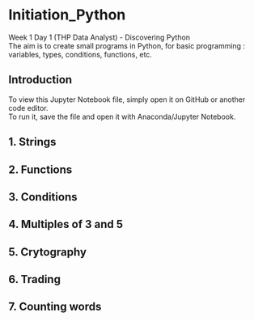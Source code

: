 # Initiation_Python
Week 1 Day 1 (THP Data Analyst) - Discovering Python  
The aim is to create small programs in Python, for basic programming : variables, types, conditions, functions, etc.  

## Introduction
To view this Jupyter Notebook file, simply open it on GitHub or another code editor.  
To run it, save the file and open it with Anaconda/Jupyter Notebook.  

## 1. Strings

## 2. Functions

## 3. Conditions

## 4. Multiples of 3 and 5

## 5. Crytography

## 6. Trading

## 7. Counting words

